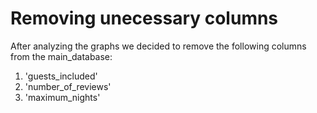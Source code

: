 # Removing unecessary columns

After analyzing the graphs we decided to remove the following columns from the main_database:

1. 'guests_included'
2. 'number_of_reviews'
3. 'maximum_nights'
